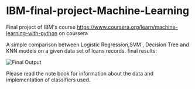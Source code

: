 
# IBM-final-project-Machine-Learning

Final project of IBM's course https://www.coursera.org/learn/machine-learning-with-python on coursera

A simple comparison between Logistic Regression,SVM , Decision Tree and KNN models on a given data set of loans records. final results:

<img src="/final_output.png" alt="Final Output"/>

Please read the note book for information about the data and implementation of classifiers used.
